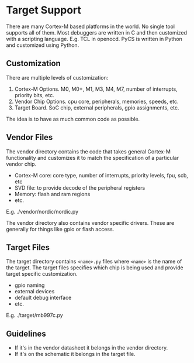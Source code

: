 # Target Support

There are many Cortex-M based platforms in the world.
No single tool supports all of them.
Most debuggers are written in C and then customized with a scripting language. E.g. TCL in openocd.
PyCS is written in Python and customized using Python.

## Customization

There are multiple levels of customization:

 1. Cortex-M Options. M0, M0+, M1, M3, M4, M7, number of interrupts, priority bits, etc.
 2. Vendor Chip Options. cpu core, peripherals, memories, speeds, etc.
 3. Target Board. SoC chip, external peripherals, gpio assignments, etc.

The idea is to have as much common code as possible.

## Vendor Files

The vendor directory contains the code that takes general Cortex-M functionality and customizes it to match the specification of a particular vendor chip.

 * Cortex-M core: core type, number of interrupts, priority levels, fpu, scb, etc
 * SVD file: to provide decode of the peripheral registers
 * Memory: flash and ram regions
 * etc.

 E.g. ./vendor/nordic/nordic.py

The vendor directory also contains vendor specific drivers.
These are generally for things like gpio or flash access.

## Target Files

The target directory contains `<name>.py` files where `<name>` is the name of the target.
The target files specifies which chip is being used and provide target specific customization.

 * gpio naming
 * external devices
 * default debug interface
 * etc.

 E.g. ./target/mb997c.py
 
## Guidelines
 * If it's in the vendor datasheet it belongs in the vendor directory.
 * If it's on the schematic it belongs in the target file.


